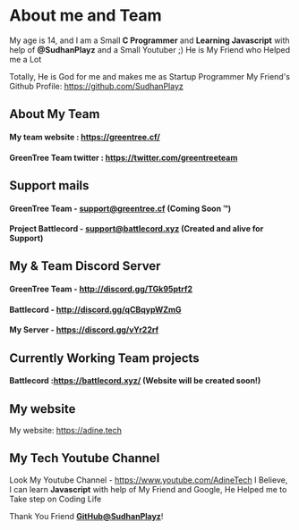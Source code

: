 # About me and Team
My age is 14, and I am a Small **C Programmer** and **Learning Javascript** with help of **@SudhanPlayz** and a Small Youtuber ;)
He is My Friend who Helped me a Lot 

Totally, He is God for me and makes me as Startup Programmer
My Friend's Github Profile: https://github.com/SudhanPlayz

## About My Team 
#### My team website        : https://greentree.cf/
#### GreenTree Team twitter : https://twitter.com/greentreeteam 

## Support mails
#### GreenTree Team     - support@greentree.cf (Coming Soon ™️)
#### Project Battlecord - support@battlecord.xyz (Created and alive for Support)

## My & Team Discord Server
#### GreenTree Team - http://discord.gg/TGk95ptrf2
#### Battlecord - http://discord.gg/qCBqypWZmG 
#### My Server - https://discord.gg/vYr22rf

## Currently Working Team projects
#### Battlecord :https://battlecord.xyz/ (Website will be created soon!)

## My website
My website: https://adine.tech

## My Tech Youtube Channel 
Look My Youtube Channel - https://www.youtube.com/AdineTech
I Believe, I can learn **Javascript** with  help of My Friend and Google, He Helped me to Take step on Coding Life

Thank You Friend **[GitHub@SudhanPlayz](https://github.com/SudhanPlayz)**!
